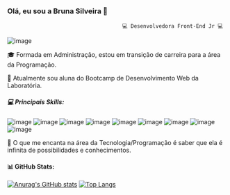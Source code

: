 ### Olá, eu sou a Bruna Silveira 👋

                                         💻 Desenvolvedora Front-End Jr 💻
                                         
 ![image](https://github.com/Bru-Silveira/Bru-Silveira/assets/122562513/195d1977-4d31-4d02-affc-580dbca7eae9)


🎓 Formada em Administração, estou em transição de carreira para a área da Programação.

📒 Atualmente sou aluna do Bootcamp de Desenvolvimento Web da Laboratória.


##### 💻 Principais Skills:


![image](https://github.com/Bru-Silveira/Bru-Silveira/assets/122562513/11cb8ef8-a959-42ed-b7e9-bf6c4793c3ec) ![image](https://github.com/Bru-Silveira/Bru-Silveira/assets/122562513/7d840a06-1663-44ab-bcc0-a9a644d12c0a) ![image](https://github.com/Bru-Silveira/Bru-Silveira/assets/122562513/484d1e49-8d0c-49b1-8d02-ec2a286dfd1a) ![image](https://github.com/Bru-Silveira/Bru-Silveira/assets/122562513/5a6d7d80-b0e8-4818-8937-24aa1f32c54e) ![image](https://github.com/Bru-Silveira/Bru-Silveira/assets/122562513/1c2a15ed-16ed-45ad-976f-c4f0600e7aef) ![image](https://github.com/Bru-Silveira/Bru-Silveira/assets/122562513/56404ca3-579c-41ef-93a5-52ff13af4367) ![image](https://github.com/Bru-Silveira/Bru-Silveira/assets/122562513/c49f1647-969f-4d73-b0e6-1f268817f5a4) ![image](https://github.com/Bru-Silveira/Bru-Silveira/assets/122562513/a4076f35-6368-4459-ad1c-c38b59a76068) ![image](https://github.com/Bru-Silveira/Bru-Silveira/assets/122562513/fe6778ff-de5e-4fb2-a0c0-dfebb8debe86)


💛 O que me encanta na área da Tecnologia/Programação é saber que ela é infinita de possibilidades e conhecimentos.


#### 📊 GitHub Stats:
 
[![Anurag's GitHub stats](https://github-readme-stats.vercel.app/api?username=Bru-Silveira&show_icons=true&theme=radical)](https://github.com/Bru-Silveira/github-readme-stats)
[![Top Langs](https://github-readme-stats.vercel.app/api/top-langs/?username=Bru-Silveira&layout=compact&show_icons=true&theme=radical)](https://github.com/Bru-Silveira/github-readme-stats)









